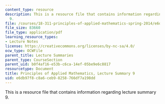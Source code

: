 ```yaml
---
content_type: resource
description: This is a resource file that contains information regarding lecture summary
  9.
file: /courses/18-311-principles-of-applied-mathematics-spring-2014/e6db97f8c8a6ceb98258766df7a198dd_MIT18_311S14_Lecture9.pdf
file_size: 83660
file_type: application/pdf
learning_resource_types:
- Lecture Notes
license: https://creativecommons.org/licenses/by-nc-sa/4.0/
ocw_type: OCWFile
parent_title: Lecture Summaries
parent_type: CourseSection
parent_uid: b0f4af16-e53b-c6ca-14ef-05be9e6c8817
resourcetype: Document
title: Principles of Applied Mathematics, Lecture Summary 9
uid: e6db97f8-c8a6-ceb9-8258-766df7a198dd
---
```

This is a resource file that contains information regarding lecture summary 9.